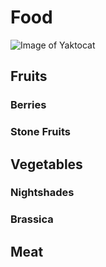 # Food
![Image of Yaktocat](https://octodex.github.com/images/yaktocat.png)
## Fruits
### Berries
### Stone Fruits
## Vegetables
### Nightshades
### Brassica
## Meat
